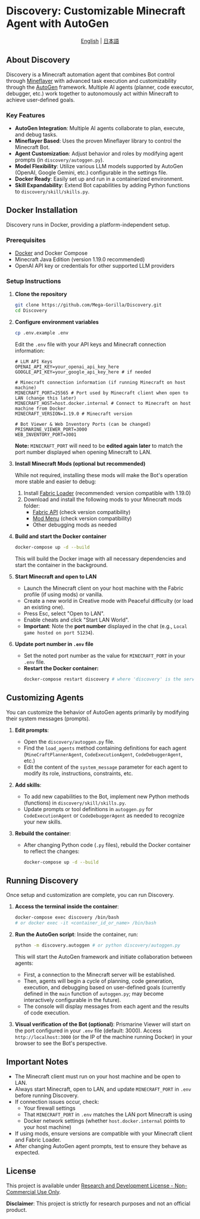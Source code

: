 # Discovery: Customizable Minecraft Agent with AutoGen

<div align="center">

[English](README.md) | [日本語](README-jp.md)

</div>

## About Discovery

Discovery is a Minecraft automation agent that combines Bot control through [Mineflayer](https://github.com/PrismarineJS/mineflayer) with advanced task execution and customizability through the [AutoGen](https://github.com/microsoft/autogen) framework. Multiple AI agents (planner, code executor, debugger, etc.) work together to autonomously act within Minecraft to achieve user-defined goals.

### Key Features

- **AutoGen Integration**: Multiple AI agents collaborate to plan, execute, and debug tasks.
- **Mineflayer Based**: Uses the proven Mineflayer library to control the Minecraft Bot.
- **Agent Customization**: Adjust behavior and roles by modifying agent prompts (in `discovery/autoggen.py`).
- **Model Flexibility**: Utilize various LLM models supported by AutoGen (OpenAI, Google Gemini, etc.) configurable in the settings file.
- **Docker Ready**: Easily set up and run in a containerized environment.
- **Skill Expandability**: Extend Bot capabilities by adding Python functions to `discovery/skill/skills.py`.

## Docker Installation

Discovery runs in Docker, providing a platform-independent setup.

### Prerequisites

- [Docker](https://www.docker.com/products/docker-desktop/) and Docker Compose
- Minecraft Java Edition (version 1.19.0 recommended)
- OpenAI API key or credentials for other supported LLM providers

### Setup Instructions

1. **Clone the repository**
   ```bash
   git clone https://github.com/Mega-Gorilla/Discovery.git
   cd Discovery
   ```

2. **Configure environment variables**
   ```bash
   cp .env.example .env
   ```
   
   Edit the `.env` file with your API keys and Minecraft connection information:
   ```dotenv
   # LLM API Keys
   OPENAI_API_KEY=your_openai_api_key_here
   GOOGLE_API_KEY=your_google_api_key_here # if needed

   # Minecraft connection information (if running Minecraft on host machine)
   MINECRAFT_PORT=25565 # Port used by Minecraft client when open to LAN (change this later)
   MINECRAFT_HOST=host.docker.internal # Connect to Minecraft on host machine from Docker
   MINECRAFT_VERSION=1.19.0 # Minecraft version

   # Bot Viewer & Web Inventory Ports (can be changed)
   PRISMARINE_VIEWER_PORT=3000
   WEB_INVENTORY_PORT=3001
   ```
   **Note:** `MINECRAFT_PORT` will need to be **edited again later** to match the port number displayed when opening Minecraft to LAN.

3. **Install Minecraft Mods (optional but recommended)**

   While not required, installing these mods will make the Bot's operation more stable and easier to debug:
   1. Install [Fabric Loader](https://fabricmc.io/use/installer/) (recommended: version compatible with 1.19.0)
   2. Download and install the following mods to your Minecraft mods folder:
      * [Fabric API](https://modrinth.com/mod/fabric-api) (check version compatibility)
      * [Mod Menu](https://modrinth.com/mod/modmenu) (check version compatibility)
      * Other debugging mods as needed

4. **Build and start the Docker container**
   ```bash
   docker-compose up -d --build
   ```
   
   This will build the Docker image with all necessary dependencies and start the container in the background.

5. **Start Minecraft and open to LAN**
   - Launch the Minecraft client on your host machine with the Fabric profile (if using mods) or vanilla.
   - Create a new world in Creative mode with Peaceful difficulty (or load an existing one).
   - Press Esc, select "Open to LAN".
   - Enable cheats and click "Start LAN World".
   - **Important**: Note the **port number** displayed in the chat (e.g., `Local game hosted on port 51234`).

6. **Update port number in `.env` file**
   - Set the noted port number as the value for `MINECRAFT_PORT` in your `.env` file.
   - **Restart the Docker container:**
     ```bash
     docker-compose restart discovery # where 'discovery' is the service name defined in docker-compose.yml
     ```

## Customizing Agents

You can customize the behavior of AutoGen agents primarily by modifying their system messages (prompts).

1. **Edit prompts**:
   - Open the `discovery/autoggen.py` file.
   - Find the `load_agents` method containing definitions for each agent (`MineCraftPlannerAgent`, `CodeExecutionAgent`, `CodeDebuggerAgent`, etc.)
   - Edit the content of the `system_message` parameter for each agent to modify its role, instructions, constraints, etc.

2. **Add skills**:
   - To add new capabilities to the Bot, implement new Python methods (functions) in `discovery/skill/skills.py`.
   - Update prompts or tool definitions in `autoggen.py` for `CodeExecutionAgent` or `CodeDebuggerAgent` as needed to recognize your new skills.

3. **Rebuild the container**:
   - After changing Python code (`.py` files), rebuild the Docker container to reflect the changes:
     ```bash
     docker-compose up -d --build
     ```

## Running Discovery

Once setup and customization are complete, you can run Discovery.

1. **Access the terminal inside the container**:
   ```bash
   docker-compose exec discovery /bin/bash
   # or docker exec -it <container_id_or_name> /bin/bash
   ```

2. **Run the AutoGen script**:
   Inside the container, run:
   ```bash
   python -m discovery.autoggen # or python discovery/autoggen.py
   ```

   This will start the AutoGen framework and initiate collaboration between agents:
   - First, a connection to the Minecraft server will be established.
   - Then, agents will begin a cycle of planning, code generation, execution, and debugging based on user-defined goals (currently defined in the `main` function of `autoggen.py`; may become interactively configurable in the future).
   - The console will display messages from each agent and the results of code execution.

3. **Visual verification of the Bot (optional)**:
   Prismarine Viewer will start on the port configured in your `.env` file (default: 3000). Access `http://localhost:3000` (or the IP of the machine running Docker) in your browser to see the Bot's perspective.

## Important Notes

- The Minecraft client must run on your host machine and be open to LAN.
- Always start Minecraft, open to LAN, and update `MINECRAFT_PORT` in `.env` before running Discovery.
- If connection issues occur, check:
  - Your firewall settings
  - That `MINECRAFT_PORT` in `.env` matches the LAN port Minecraft is using
  - Docker network settings (whether `host.docker.internal` points to your host machine)
- If using mods, ensure versions are compatible with your Minecraft client and Fabric Loader.
- After changing AutoGen agent prompts, test to ensure they behave as expected.

## License

This project is available under [Research and Development License - Non-Commercial Use Only](LICENSE).

**Disclaimer**: This project is strictly for research purposes and not an official product.
